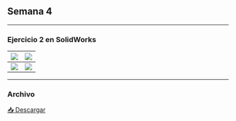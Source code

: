 ## Semana 4

---
### Ejercicio 2 en SolidWorks

| ![](https://anapaumen168.github.io/miportafolio_mecatronica/Proyecto_de_Ingenier%C3%ADa/imagenes/Capturadepantalla(1.2).png) | ![](https://anapaumen168.github.io/miportafolio_mecatronica/Proyecto_de_Ingenier%C3%ADa/imagenes/Capturadepantalla(1.3).png) |
|---------------------------|--------------------------|
| ![](https://anapaumen168.github.io/miportafolio_mecatronica/Proyecto_de_Ingenier%C3%ADa/imagenes/Capturadepantalla1.4.png) | ![](https://anapaumen168.github.io/miportafolio_mecatronica/Proyecto_de_Ingenier%C3%ADa/imagenes/Capturadepantalla1.png) |

---

### Archivo

<p><a href="https://anapaumen168.github.io/miportafolio_mecatronica/Proyecto_de_Ingenier%C3%ADa/imagenes/pieza%20de%20proyectos%201.SLDPRT" target="_blank">📥 Descargar </a></p>